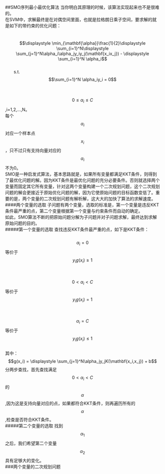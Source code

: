 ##SMO序列最小最优化算法
当你明白其原理的时候，该算法实现起来也不是很难的。  
在SVM中，求解最终是在对偶空间里面，也就是拉格朗日乘子空间，要求解的就是如下的带约束的优化问题：  
 
&emsp;&emsp;$$\displaystyle \min_{\mathbf{\alpha}}\frac{1}{2}\displaystyle \sum_{i=1}^N\displaystyle \sum_{j=1}^N\alpha_i\alpha_jy_iy_j(\mathbf{x_ix_j}) - \displaystyle \sum_{i=1}^N \alpha_i$$   
&emsp;&emsp;s.t.  $$\sum_{i=1}^N \alpha_iy_i = 0$$   
&emsp;&emsp;&emsp;&emsp;$$0 \le \alpha_i \le C$$ ,i=1,2,...,N。   
每个$$\alpha_i$$对应一个样本点$$x_i$$，只不过只有支持向量对应的$$\alpha_i$$不为0。  
SMO是一种启发式算法，基本思路就是，如果所有变量都满足KKT条件，则得到了最优化问题的解。因为KKT条件是最优化问题的充分必要条件。否则就选择两个变量而固定其它所有变量，针对这两个变量构建一个二次规划问题，这个二次规划问题的解会更接近于原始优化问题的解，因为它使原始问题的目标函数变低了。重要的是，两个变量的二次规划问题有解析解，这大大的加快了算法的求解速度。
####两个变量的选取
子问题有两个变量，选取的标准是，第一个变量是违反KKT条件最严重的点，第二个变量根据第一个变量与约束条件而自动的确定。  
如此，SMO算法不断的把原始问题分解为子问题并对子问题求解，最终达到求解原始问题的目的。  
#####第一个变量的选取
查找违反KKT条件最严重的点，如下是KKT条件：  
&emsp;&emsp;$$\alpha_i = 0$$等价于$$y_ig(x_i) \ge 1$$   
&emsp;&emsp;$$0 \lt \alpha_i \lt  C$$等价于$$y_ig(x_i) = 1$$  
&emsp;&emsp;$$\alpha_i =  C$$等价于$$y_ig(x_i) \le 1$$  
其中： $$g(x_i) = \displaystyle \sum_{j=1}^N\alpha_jy_jK(\mathbf{x_i,x_j}) + b$$ 
分两步查找，首先查找满足$$0 \lt \alpha_i \lt  C$$的$$\alpha$$,因为这是支持向量对应的点，如果都符合KKT条件，则再遍历所有的$$\alpha$$,检查是否符合KKT条件。  
#####第二个变量的选取
找到$$\alpha_1$$之后，我们希望第二个变量$$\alpha_2$$具有足够大的变化。  
###两个变量的二次规划问题


 


    
 

